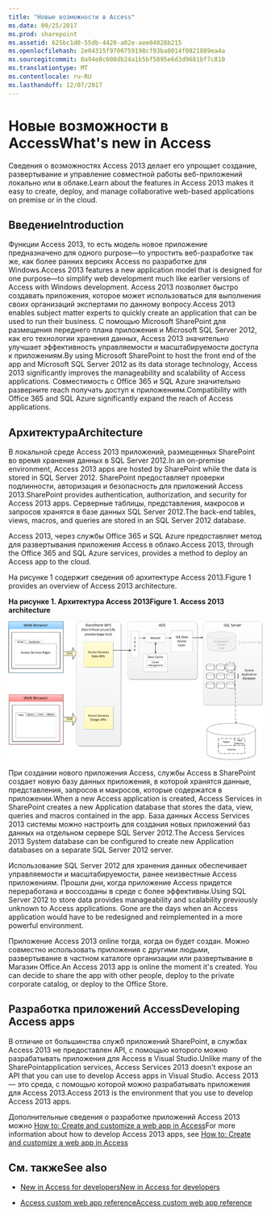 ```yaml
---
title: "Новые возможности в Access"
ms.date: 09/25/2017
ms.prod: sharepoint
ms.assetid: 625bc1d0-55db-4420-a02e-aee04028b215
ms.openlocfilehash: 2e04315f9700759198cf93ba0014f0821889ea4a
ms.sourcegitcommit: 0a94e0c600db24a1b5bf5895e6d3d9681bf7c810
ms.translationtype: MT
ms.contentlocale: ru-RU
ms.lasthandoff: 12/07/2017
---
```

# <a name="whats-new-in-access"></a><span data-ttu-id="7bfa6-102">Новые возможности в Access</span><span class="sxs-lookup"><span data-stu-id="7bfa6-102">What's new in Access</span></span>
<span data-ttu-id="7bfa6-103">Сведения о возможностях Access 2013 делает его упрощает создание, развертывание и управление совместной работы веб-приложений локально или в облаке.</span><span class="sxs-lookup"><span data-stu-id="7bfa6-103">Learn about the features in Access 2013 makes it easy to create, deploy, and manage collaborative web-based applications on premise or in the cloud.</span></span>
## <a name="introduction"></a><span data-ttu-id="7bfa6-104">Введение</span><span class="sxs-lookup"><span data-stu-id="7bfa6-104">Introduction</span></span>
<span data-ttu-id="7bfa6-105"><a name="SP15_access15overview_Introduction"> </a></span><span class="sxs-lookup"><span data-stu-id="7bfa6-105"><a name="SP15_access15overview_Introduction"> </a></span></span>

<span data-ttu-id="7bfa6-106">Функции Access 2013, то есть модель новое приложение предназначено для одного purpose―to упростить веб-разработке так же, как более ранних версиях Access по разработке для Windows.</span><span class="sxs-lookup"><span data-stu-id="7bfa6-106">Access 2013 features a new application model that is designed for one purpose―to simplify web development much like earlier versions of Access with Windows development.</span></span> <span data-ttu-id="7bfa6-107">Access 2013 позволяет быстро создавать приложения, которое может использоваться для выполнения своих организаций экспертами по данному вопросу.</span><span class="sxs-lookup"><span data-stu-id="7bfa6-107">Access 2013 enables subject matter experts to quickly create an application that can be used to run their business.</span></span> <span data-ttu-id="7bfa6-108">С помощью Microsoft SharePoint для размещения переднего плана приложения и Microsoft SQL Server 2012, как его технологии хранения данных, Access 2013 значительно улучшает эффективность управляемости и масштабируемости доступа к приложениям.</span><span class="sxs-lookup"><span data-stu-id="7bfa6-108">By using Microsoft SharePoint to host the front end of the app and Microsoft SQL Server 2012 as its data storage technology, Access 2013 significantly improves the manageability and scalability of Access applications.</span></span> <span data-ttu-id="7bfa6-109">Совместимость с Office 365 и SQL Azure значительно разверните reach получать доступ к приложениям.</span><span class="sxs-lookup"><span data-stu-id="7bfa6-109">Compatibility with Office 365 and SQL Azure significantly expand the reach of Access applications.</span></span>
  
    
    

## <a name="architecture"></a><span data-ttu-id="7bfa6-110">Архитектура</span><span class="sxs-lookup"><span data-stu-id="7bfa6-110">Architecture</span></span>
<span data-ttu-id="7bfa6-111"><a name="SP15_access15overview_Architecture"> </a></span><span class="sxs-lookup"><span data-stu-id="7bfa6-111"><a name="SP15_access15overview_Architecture"> </a></span></span>

<span data-ttu-id="7bfa6-112">В локальной среде Access 2013 приложений, размещенных SharePoint во время хранения данных в SQL Server 2012.</span><span class="sxs-lookup"><span data-stu-id="7bfa6-112">In an on-premise environment, Access 2013 apps are hosted by SharePoint while the data is stored in SQL Server 2012.</span></span> <span data-ttu-id="7bfa6-113">SharePoint предоставляет проверки подлинности, авторизация и безопасность для приложений Access 2013.</span><span class="sxs-lookup"><span data-stu-id="7bfa6-113">SharePoint provides authentication, authorization, and security for Access 2013 apps.</span></span> <span data-ttu-id="7bfa6-114">Серверные таблицы, представления, макросов и запросов хранятся в базе данных SQL Server 2012.</span><span class="sxs-lookup"><span data-stu-id="7bfa6-114">The back-end tables, views, macros, and queries are stored in an SQL Server 2012 database.</span></span>
  
    
    
<span data-ttu-id="7bfa6-115">Access 2013, через службы Office 365 и SQL Azure предоставляет метод для развертывания приложения Access в облако.</span><span class="sxs-lookup"><span data-stu-id="7bfa6-115">Access 2013, through the Office 365 and SQL Azure services, provides a method to deploy an Access app to the cloud.</span></span>
  
    
    
<span data-ttu-id="7bfa6-116">На рисунке 1 содержит сведения об архитектуре Access 2013.</span><span class="sxs-lookup"><span data-stu-id="7bfa6-116">Figure 1 provides an overview of Access 2013 architecture.</span></span>
  
    
    

<span data-ttu-id="7bfa6-117">**На рисунке 1. Архитектура Access 2013**</span><span class="sxs-lookup"><span data-stu-id="7bfa6-117">**Figure 1. Access 2013 architecture**</span></span>

  
    
    

  
    
    
![Архитектура Access 2013](../images/odc_Office15_Access15OverviewDK2_Figure07.jpg)
  
    
    
<span data-ttu-id="7bfa6-119">При создании нового приложения Access, службы Access в SharePoint создает новую базу данных приложения, в которой хранятся данные, представления, запросов и макросов, которые содержатся в приложении.</span><span class="sxs-lookup"><span data-stu-id="7bfa6-119">When a new Access application is created, Access Services in SharePoint creates a new Application database that stores the data, view, queries and macros contained in the app.</span></span> <span data-ttu-id="7bfa6-120">База данных Access Services 2013 системы можно настроить для создания новых приложений баз данных на отдельном сервере SQL Server 2012.</span><span class="sxs-lookup"><span data-stu-id="7bfa6-120">The Access Services 2013 System database can be configured to create new Application databases on a separate SQL Server 2012 server.</span></span>
  
    
    
<span data-ttu-id="7bfa6-p104">Использование SQL Server 2012 для хранения данных обеспечивает управляемости и масштабируемости, ранее неизвестные Access приложениям. Прошли дни, когда приложение Access придется переработана и воссозданы в среде с более эффективны.</span><span class="sxs-lookup"><span data-stu-id="7bfa6-p104">Using SQL Server 2012 to store data provides manageability and scalability previously unknown to Access applications. Gone are the days when an Access application would have to be redesigned and reimplemented in a more powerful environment.</span></span>
  
    
    
<span data-ttu-id="7bfa6-p105">Приложение Access 2013 online тогда, когда он будет создан. Можно совместно использовать приложения с другими людьми, развертывание в частном каталоге организации или развертывание в Магазин Office.</span><span class="sxs-lookup"><span data-stu-id="7bfa6-p105">An Access 2013 app is online the moment it's created. You can decide to share the app with other people, deploy to the private corporate catalog, or deploy to the Office Store.</span></span>
  
    
    

## <a name="developing-access-apps"></a><span data-ttu-id="7bfa6-125">Разработка приложений Access</span><span class="sxs-lookup"><span data-stu-id="7bfa6-125">Developing Access apps</span></span>
<span data-ttu-id="7bfa6-126"><a name="SP15_access15overview_DevelopingAccessapps"> </a></span><span class="sxs-lookup"><span data-stu-id="7bfa6-126"><a name="SP15_access15overview_DevelopingAccessapps"> </a></span></span>

<span data-ttu-id="7bfa6-127">В отличие от большинства служб приложений SharePoint, в службах Access 2013 не предоставлен API, с помощью которого можно разрабатывать приложения для Access в Visual Studio.</span><span class="sxs-lookup"><span data-stu-id="7bfa6-127">Unlike many of the SharePointapplication services, Access Services 2013 doesn't expose an API that you can use to develop Access apps in Visual Studio.</span></span> <span data-ttu-id="7bfa6-128">Access 2013 — это среда, с помощью которой можно разрабатывать приложения для Access 2013.</span><span class="sxs-lookup"><span data-stu-id="7bfa6-128">Access 2013 is the environment that you use to develop Access 2013 apps.</span></span>
  
    
    
<span data-ttu-id="7bfa6-129">Дополнительные сведения о разработке приложений Access 2013 можно  [How to: Create and customize a web app in Access](http://msdn.microsoft.com/library/628745f4-82e9-4838-9726-6f3e506a654f%28Office.15%29.aspx)</span><span class="sxs-lookup"><span data-stu-id="7bfa6-129">For more information about how to develop Access 2013 apps, see  [How to: Create and customize a web app in Access](http://msdn.microsoft.com/library/628745f4-82e9-4838-9726-6f3e506a654f%28Office.15%29.aspx)</span></span>
  
    
    

## <a name="see-also"></a><span data-ttu-id="7bfa6-130">См. также</span><span class="sxs-lookup"><span data-stu-id="7bfa6-130">See also</span></span>
<span data-ttu-id="7bfa6-131"><a name="SP15_access15overview_addres"> </a></span><span class="sxs-lookup"><span data-stu-id="7bfa6-131"><a name="SP15_access15overview_addres"> </a></span></span>


-  [<span data-ttu-id="7bfa6-132">New in Access for developers</span><span class="sxs-lookup"><span data-stu-id="7bfa6-132">New in Access for developers</span></span>](http://msdn.microsoft.com/library/df778f51-d65e-4c30-b618-65003ceb39b3%28Office.15%29.aspx)
    
  
-  [<span data-ttu-id="7bfa6-133">Access custom web app reference</span><span class="sxs-lookup"><span data-stu-id="7bfa6-133">Access custom web app reference</span></span>](http://msdn.microsoft.com/library/8d696fa4-a6f2-4fb1-8662-a313bf0b5989%28Office.15%29.aspx)
    
  

